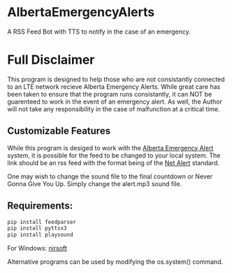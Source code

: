 # AlbertaEmergencyAlerts
A RSS Feed Bot with TTS to notify in the case of an emergency.

# Full Disclaimer
This program is designed to help those who are not consistantly connected to an LTE network recieve Alberta Emergency Alerts.
While great care has been taken to ensure that the program runs consistantly, it can NOT be guarenteed to work in the event of an emergency alert. As well, the Author will not take any responsibility in the case of malfunction at a critical time. 

## Customizable Features
While this program is desiged to work with the [Alberta Emergency Alert](https://www.emergencyalert.alberta.ca/) system, it is possible for the feed to be changed to your local system. The link should be an rss feed with the format being of the [Net Alert](http://www.netalerts.org/cap-feed.html) standard.

One may wish to change the sound file to the final countdown or Never Gonna Give You Up. Simply change the alert.mp3 sound file.

## Requirements:
```python
pip install feedparser
pip install pyttsx3
pip install playsound
```

For Windows: [nirsoft](http://www.nirsoft.net/utils/nircmd.html)

Alternative programs can be used by modifying the os.system() command. 
